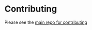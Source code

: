# Contributing

Please see the [main repo for contributing](https://github.com/hypixelapiwrapper/contribution-information)